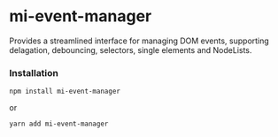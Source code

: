 # mi-event-manager
Provides a streamlined interface for managing DOM events, supporting delagation, debouncing, selectors, single elements and NodeLists.

### Installation
```console
npm install mi-event-manager
```
or
```console
yarn add mi-event-manager
```